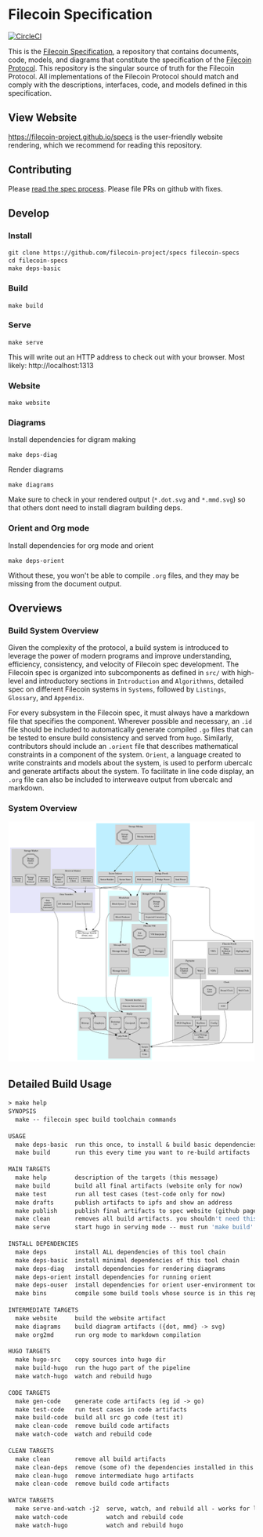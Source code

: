 # Filecoin Specification

[![CircleCI](https://circleci.com/gh/filecoin-project/specs/tree/master.svg?style=svg)](https://circleci.com/gh/filecoin-project/specs/tree/master)

This is the [Filecoin Specification](https://github.com/filecoin-project/specs), a repository that contains documents, code, models, and diagrams that constitute the specification of the [Filecoin Protocol](https://filecoin.io). This repository is the singular source of truth for the Filecoin Protocol. All implementations of the Filecoin Protocol should match and comply with the descriptions, interfaces, code, and models defined in this specification.

## View Website

https://filecoin-project.github.io/specs is the user-friendly website rendering, which we recommend for reading this repository.

## Contributing

Please [read the spec process](https://filecoin-project.github.io/specs/#intro__process). Please file PRs on github with fixes.

## Develop

### Install

```
git clone https://github.com/filecoin-project/specs filecoin-specs
cd filecoin-specs
make deps-basic
```

### Build

```
make build
```

### Serve

```
make serve
```

This will write out an HTTP address to check out with your browser. Most likely: http://localhost:1313

### Website

```
make website
```

### Diagrams

Install dependencies for digram making
```
make deps-diag
```

Render diagrams
```
make diagrams
```
Make sure to check in your rendered output (`*.dot.svg` and `*.mmd.svg`) so that others dont need to install diagram building deps.

### Orient and Org mode

Install dependencies for org mode and orient

```
make deps-orient
```

Without these, you won't be able to compile `.org` files, and they may be missing from the document output.

## Overviews

### Build System Overview

Given the complexity of the protocol, a build system is introduced to leverage the power of modern programs and improve understanding, efficiency, consistency, and velocity of Filecoin spec development. The Filecoin spec is organized into subcomponents as defined in `src/` with high-level and introductory sections in `Introduction` and `Algorithmns`, detailed spec on different Filecoin systems in `Systems`, followed by `Listings`, `Glossary`, and `Appendix`.

For every subsystem in the Filecoin spec, it must always have a markdown file that specifies the component. Wherever possible and necessary, an `.id` file should be included to automatically generate compiled `.go` files that can be tested to ensure build consistency and served from `hugo`. Similarly, contributors should include an `.orient` file that describes mathematical constraints in a component of the system. `Orient`, a language created to write constraints and models about the system, is used to perform ubercalc and generate artifacts about the system. To facilitate in line code display, an `.org` file can also be included to interweave output from ubercalc and markdown.

 <!--
 An architectural diagram of the build system can be found below.
  This is outdated. fix it and bring back.
<img src="src/diagrams/buildsys/buildsys.dot.svg" width="50%">
-->

### System Overview

<img src="src/diagrams/overview1/overview.svg" />

## Detailed Build Usage

```makefile
> make help
SYNOPSIS
  make -- filecoin spec build toolchain commands

USAGE
  make deps-basic  run this once, to install & build basic dependencies
  make build       run this every time you want to re-build artifacts

MAIN TARGETS
  make help        description of the targets (this message)
  make build       build all final artifacts (website only for now)
  make test        run all test cases (test-code only for now)
  make drafts      publish artifacts to ipfs and show an address
  make publish     publish final artifacts to spec website (github pages)
  make clean       removes all build artifacts. you shouldn't need this
  make serve       start hugo in serving mode -- must run 'make build' on changes manually

INSTALL DEPENDENCIES
  make deps        install ALL dependencies of this tool chain
  make deps-basic  install minimal dependencies of this tool chain
  make deps-diag   install dependencies for rendering diagrams
  make deps-orient install dependencies for running orient
  make deps-ouser  install dependencies for orient user-environment tooling
  make bins        compile some build tools whose source is in this repo

INTERMEDIATE TARGETS
  make website     build the website artifact
  make diagrams    build diagram artifacts ({dot, mmd} -> svg)
  make org2md      run org mode to markdown compilation

HUGO TARGETS
  make hugo-src    copy sources into hugo dir
  make build-hugo  run the hugo part of the pipeline
  make watch-hugo  watch and rebuild hugo

CODE TARGETS
  make gen-code    generate code artifacts (eg id -> go)
  make test-code   run test cases in code artifacts
  make build-code  build all src go code (test it)
  make clean-code  remove build code artifacts
  make watch-code  watch and rebuild code

CLEAN TARGETS
  make clean       remove all build artifacts
  make clean-deps  remove (some of) the dependencies installed in this repo
  make clean-hugo  remove intermediate hugo artifacts
  make clean-code  remove build code artifacts

WATCH TARGETS
  make serve-and-watch -j2  serve, watch, and rebuild all - works for live edit
  make watch-code           watch and rebuild code
  make watch-hugo           watch and rebuild hugo
```
